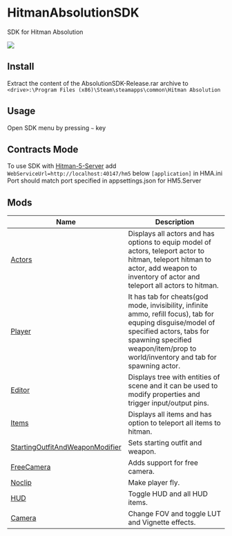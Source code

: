 # HitmanAbsolutionSDK
 SDK for Hitman Absolution

<a href="https://discord.gg/6UDtuYhZP6" title="Join the absolution-modding channel">
	<img src="https://img.shields.io/badge/discord-join-7289DA.svg?logo=discord&longCache=true&style=flat" />
</a>

## Install
Extract the content of the AbsolutionSDK-Release.rar archive to `<drive>:\Program Files (x86)\Steam\steamapps\common\Hitman Absolution`

## Usage
Open SDK menu by pressing `~` key

## Contracts Mode
To use SDK with [Hitman-5-Server](https://github.com/LennardF1989/Hitman-5-Server) add `WebServiceUrl=http://localhost:40147/hm5` below `[application]` in HMA.ini \
Port should match port specified in appsettings.json for HM5.Server

## Mods

| Name | Description |
| -------- | ----------- |
| [Actors](/Mods/Actors) | Displays all actors and has options to equip model of actors, teleport actor to hitman, teleport hitman to actor, add weapon to inventory of actor and teleport all actors to hitman. |
| [Player](/Mods/Player) | It has tab for cheats(god mode, invisibility, infinite ammo, refill focus), tab for equping disguise/model of specified actors, tabs for spawning specified weapon/item/prop to world/inventory and tab for spawning actor. |
| [Editor](/Mods/Editor) | Displays tree with entities of scene and it can be used to modify properties and trigger input/output pins. |
| [Items](/Mods/Items) | Displays all items and has option to teleport all items to hitman. |
| [StartingOutfitAndWeaponModifier](/Mods/StartingOutfitAndWeaponModifier) | Sets starting outfit and weapon. |
| [FreeCamera](/Mods/FreeCamera) | Adds support for free camera. |
| [Noclip](/Mods/Noclip) | Make player fly. |
| [HUD](/Mods/HUD) | Toggle HUD and all HUD items. |
| [Camera](/Mods/Camera) | Change FOV and toggle LUT and Vignette effects. |
